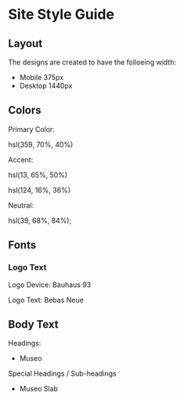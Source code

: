 # Site Style Guide

## Layout

The designs are created to have the folloeing width:
- Mobile 375px
- Desktop 1440px

## Colors

Primary Color:
 
hsl(359, 70%, 40%)

Accent:

hsl(13, 65%, 50%)

hsl(124, 16%, 36%)

Neutral:

hsl(39, 68%, 84%);




## Fonts

### Logo Text

Logo Device:
Bauhaus 93

Logo Text:
Bebas Neue


## Body Text

Headings:
- Museo

Special Headings / Sub-headings
- Museo Slab




